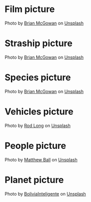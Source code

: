# Film picture

Photo by <a href="https://unsplash.com/@sushioutlaw?utm_content=creditCopyText&utm_medium=referral&utm_source=unsplash">Brian McGowan</a> on <a href="https://unsplash.com/photos/white-robot-toy-on-black-background-ggg_B1MeqQk?utm_content=creditCopyText&utm_medium=referral&utm_source=unsplash">Unsplash</a>


# Straship picture
Photo by <a href="https://unsplash.com/@sushioutlaw?utm_content=creditCopyText&utm_medium=referral&utm_source=unsplash">Brian McGowan</a> on <a href="https://unsplash.com/photos/blue-and-yellow-plane-flying-over-rocky-mountain-during-daytime-3bETLGHcAUU?utm_content=creditCopyText&utm_medium=referral&utm_source=unsplash">Unsplash</a>
  

# Species picture
Photo by <a href="https://unsplash.com/@sushioutlaw?utm_content=creditCopyText&utm_medium=referral&utm_source=unsplash">Brian McGowan</a> on <a href="https://unsplash.com/photos/man-in-gray-and-black-mask-SE5mmOZWqHE?utm_content=creditCopyText&utm_medium=referral&utm_source=unsplash">Unsplash</a>


# Vehicles picture
Photo by <a href="https://unsplash.com/@rodlong?utm_content=creditCopyText&utm_medium=referral&utm_source=unsplash">Rod Long</a> on <a href="https://unsplash.com/photos/brown-and-blue-metal-frame-AcYH9GKvVlo?utm_content=creditCopyText&utm_medium=referral&utm_source=unsplash">Unsplash</a>
  

# People picture
Photo by <a href="https://unsplash.com/@tex450?utm_content=creditCopyText&utm_medium=referral&utm_source=unsplash">Matthew Ball</a> on <a href="https://unsplash.com/photos/woman-in-black-hoodie-holding-pen-SbEqbKIHaaQ?utm_content=creditCopyText&utm_medium=referral&utm_source=unsplash">Unsplash</a>


# Planet picture
Photo by <a href="https://unsplash.com/@boliviainteligente?utm_content=creditCopyText&utm_medium=referral&utm_source=unsplash">BoliviaInteligente</a> on <a href="https://unsplash.com/photos/a-painted-egg-sitting-on-top-of-a-black-surface-qiGFmxOAFlk?utm_content=creditCopyText&utm_medium=referral&utm_source=unsplash">Unsplash</a>
  
  